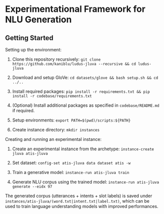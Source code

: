 # Experimentational Framework for NLU Generation #

## Getting Started ##

Setting up the environment:

1. Clone this repository recursively: `git clone https://github.com/kaniblu/ludus-jluva --recursive && cd ludus-jluva`

1. Download and setup GloVe: `cd datasets/glove && bash setup.sh && cd ../..`

1. Install required packages: `pip install -r requirements.txt && pip install -r codebase/requirements.txt`

1. (Optional) Install additional packages as specified in `codebase/README.md` if required.

1. Setup environments: `export PATH=$(pwd)/scripts:${PATH}`

1. Create instance directory: `mkdir instances`


Creating and running an experimental instance:

1. Create an experimental instance from the archetype: `instance-create jluva atis-jluva`

1. Set dataset: `config-set atis-jluva data dataset atis -w`

1. Train a generative model: `instance-run atis-jluva train`

1. Generate NLU corpus using the trained model: `instance-run atis-jluva generate --eidx 97`


The generated corpus (utterances + intents + slot labels) is saved under `instances/atis-jluva/(word.txt|intent.txt|label.txt)`, 
which can be used to train language understanding models with improved performances.
